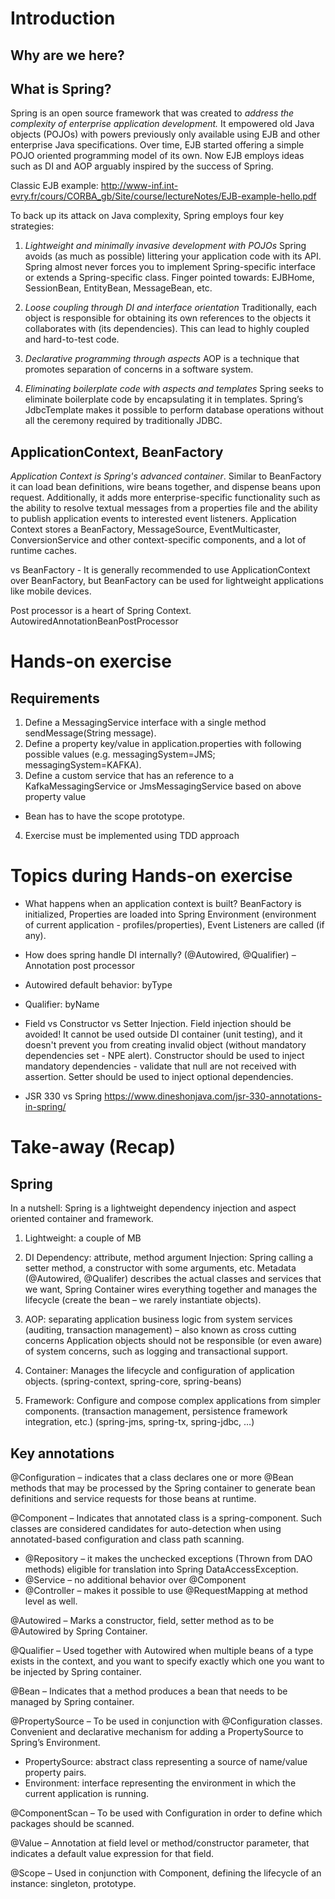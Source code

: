 # Introduction

## Why are we here?

## What is Spring?

Spring is an open source framework that was created to *address the complexity of enterprise application development.*
It empowered old Java objects (POJOs) with powers previously only available using EJB and other enterprise Java specifications.
Over time, EJB started offering a simple POJO oriented programming model of its own. Now EJB employs ideas such as DI and AOP arguably inspired by the success of Spring.

Classic EJB example:
http://www-inf.int-evry.fr/cours/CORBA_gb/Site/course/lectureNotes/EJB-example-hello.pdf

To back up its attack on Java complexity, Spring employs four key strategies:
1. *Lightweight and minimally invasive development with POJOs*
Spring avoids (as much as possible) littering your application code with its API. 
Spring almost never forces you to implement Spring-specific interface or extends a Spring-specific class.
Finger pointed towards: EJBHome, SessionBean, EntityBean, MessageBean, etc.

2. *Loose coupling through DI and interface orientation*
Traditionally, each object is responsible for obtaining its own references to the objects it collaborates with (its dependencies). 
This can lead to highly coupled and hard-to-test code.

3. *Declarative programming through aspects*
AOP is a technique that promotes separation of concerns in a software system.

4. *Eliminating boilerplate code with aspects and templates*
Spring seeks to eliminate boilerplate code by encapsulating it in templates. 
Spring’s JdbcTemplate makes it possible to perform database operations without all the ceremony required by traditionally JDBC.

## ApplicationContext, BeanFactory

*Application Context is Spring's advanced container*. Similar to BeanFactory it can load bean definitions, wire beans together, and dispense beans upon request. 
Additionally, it adds more enterprise-specific functionality such as the ability to resolve textual messages from a properties file and the ability to publish application events to interested event listeners.
Application Context stores a BeanFactory, MessageSource, EventMulticaster, ConversionService and other context-specific components, and a lot of runtime caches.

vs BeanFactory - It is generally recommended to use ApplicationContext over BeanFactory, but BeanFactory can be used for lightweight applications like mobile devices.

Post processor is a heart of Spring Context.
AutowiredAnnotationBeanPostProcessor

# Hands-on exercise

## Requirements

1. Define a MessagingService interface with a single method sendMessage(String message).
2. Define a property key/value in application.properties with following possible values (e.g. messagingSystem=JMS; messagingSystem=KAFKA).
3. Define a custom service that has an reference to a KafkaMessagingService or JmsMessagingService based on above property value
- Bean has to have the scope prototype.
4. Exercise must be implemented using TDD approach

# Topics during Hands-on exercise
- What happens when an application context is built?
BeanFactory is initialized, Properties are loaded into Spring Environment (environment of current application - profiles/properties), Event Listeners are called (if any).

- How does spring handle DI internally?
(@Autowired, @Qualifier) – Annotation post processor

- Autowired default behavior: byType

- Qualifier: byName

- Field vs Constructor vs Setter Injection. Field injection should be avoided! It cannot be used outside DI container (unit testing), and it doesn't prevent you from creating invalid object (without mandatory dependencies set - NPE alert). Constructor should be used to inject mandatory dependencies - validate that null are not received with assertion. Setter should be used to inject optional dependencies.

- JSR 330 vs Spring
https://www.dineshonjava.com/jsr-330-annotations-in-spring/ 

# Take-away (Recap)

## Spring

In a nutshell: Spring is a lightweight dependency injection and aspect oriented container and framework.
1. Lightweight: a couple of MB

2. DI
Dependency: attribute, method argument
Injection: Spring calling a setter method, a constructor with some arguments, etc.
Metadata (@Autowired, @Qualifer) describes the actual classes and services that we want, Spring Container wires everything together and manages the lifecycle (create the bean – we rarely instantiate objects).

3. AOP: separating application business logic from system services (auditing, transaction management) – also known as cross cutting concerns
Application objects should not be responsible (or even aware) of system concerns, such as logging and transactional support.

4. Container: Manages the lifecycle and configuration of application objects. (spring-context, spring-core, spring-beans)

5. Framework: Configure and compose complex applications from simpler components. (transaction management, persistence framework integration, etc.) (spring-jms, spring-tx, spring-jdbc, …)

## Key annotations

@Configuration – indicates that a class declares one or more @Bean methods that may be processed by the Spring container to generate bean definitions and service requests for those beans at runtime.

@Component – Indicates that annotated class is a spring-component. Such classes are considered candidates for auto-detection when using annotated-based configuration and class path scanning.
-	@Repository – it makes the unchecked exceptions (Thrown from DAO methods) eligible for translation into Spring DataAccessException.
-	@Service – no additional behavior over @Component
-	@Controller – makes it possible to use @RequestMapping at method level as well.

@Autowired – Marks a constructor, field, setter method as to be @Autowired by Spring Container.

@Qualifier – Used together with Autowired when multiple beans of a type exists in the context, and you want to specify exactly which one you want to be injected by Spring container.

@Bean – Indicates that a method produces a bean that needs to be managed by Spring container.

@PropertySource – To be used in conjunction with @Configuration classes. Convenient and declarative mechanism for adding a PropertySource to Spring’s Environment.
-	PropertySource: abstract class representing a source of name/value property pairs.
-	Environment: interface representing the environment in which the current application is running.

@ComponentScan – To be used with Configuration in order to define which packages should be scanned.

@Value – Annotation at field level or method/constructor parameter, that indicates a default value expression for that field.

@Scope – Used in conjunction with Component, defining the lifecycle of an instance: singleton, prototype.